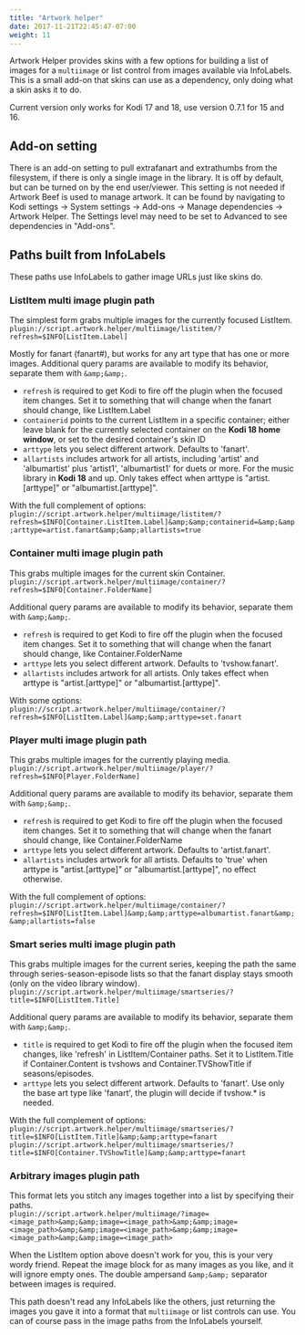 ```yaml
---
title: "Artwork helper"
date: 2017-11-21T22:45:47-07:00
weight: 11
---
```


Artwork Helper provides skins with a few options for building a list of images for a `multiimage`
or list control from images available via InfoLabels.
This is a small add-on that skins can use as a dependency, only doing what a skin asks it to do.

Current version only works for Kodi 17 and 18, use version 0.7.1 for 15 and 16.

## Add-on setting

There is an add-on setting to pull extrafanart and extrathumbs from the filesystem, if there is
only a single image in the library. It is off by default, but can be turned on by the end user/viewer.
This setting is not needed if Artwork Beef is used to manage artwork.
It can be found by navigating to Kodi settings -> System settings -> Add-ons -> Manage dependencies -> Artwork Helper.
The Settings level may need to be set to Advanced to see dependencies in "Add-ons".

## Paths built from InfoLabels

These paths use InfoLabels to gather image URLs just like skins do.

### ListItem multi image plugin path

The simplest form grabs multiple images for the currently focused ListItem.  
`plugin://script.artwork.helper/multiimage/listitem/?refresh=$INFO[ListItem.Label]`

Mostly for fanart (fanart#), but works for any art type that has one or more images.
Additional query params are available to modify its behavior, separate them with `&amp;&amp;`.

- `refresh` is required to get Kodi to fire off the plugin when the focused item changes. Set it
  to something that will change when the fanart should change, like ListItem.Label
- `containerid` points to the current ListItem in a specific container; either leave blank for the currently selected
  container on the **Kodi 18 home window**, or set to the desired container's skin ID
- `arttype` lets you select different artwork. Defaults to 'fanart'.
- `allartists` includes artwork for all artists, including 'artist' and 'albumartist' plus 'artist1',
  'albumartist1' for duets or more. For the music library in **Kodi 18** and up. Only takes effect
  when arttype is "artist.[arttype]" or "albumartist.[arttype]".

With the full complement of options:  
`plugin://script.artwork.helper/multiimage/listitem/?refresh=$INFO[Container.ListItem.Label]&amp;&amp;containerid=&amp;&amp;arttype=artist.fanart&amp;&amp;allartists=true`

### Container multi image plugin path

This grabs multiple images for the current skin Container.  
`plugin://script.artwork.helper/multiimage/container/?refresh=$INFO[Container.FolderName]`

Additional query params are available to modify its behavior, separate them with `&amp;&amp;`.

- `refresh` is required to get Kodi to fire off the plugin when the focused item changes. Set it
  to something that will change when the fanart should change, like Container.FolderName
- `arttype` lets you select different artwork. Defaults to 'tvshow.fanart'.
- `allartists` includes artwork for all artists. Only takes effect
  when arttype is "artist.[arttype]" or "albumartist.[arttype]".

With some options:  
`plugin://script.artwork.helper/multiimage/container/?refresh=$INFO[ListItem.Label]&amp;&amp;arttype=set.fanart`

### Player multi image plugin path

This grabs multiple images for the currently playing media.  
`plugin://script.artwork.helper/multiimage/player/?refresh=$INFO[Player.FolderName]`

Additional query params are available to modify its behavior, separate them with `&amp;&amp;`.

- `refresh` is required to get Kodi to fire off the plugin when the focused item changes. Set it
  to something that will change when the fanart should change, like Container.FolderName
- `arttype` lets you select different artwork. Defaults to 'artist.fanart'.
- `allartists` includes artwork for all artists. Defaults to 'true' when arttype
  is "artist.[arttype]" or "albumartist.[arttype]", no effect otherwise.

With the full complement of options:  
`plugin://script.artwork.helper/multiimage/container/?refresh=$INFO[ListItem.Label]&amp;&amp;arttype=albumartist.fanart&amp;&amp;allartists=false`

### Smart series multi image plugin path

This grabs multiple images for the current series, keeping the path the same through
series-season-episode lists so that the fanart display stays smooth (only on the video library window).
`plugin://script.artwork.helper/multiimage/smartseries/?title=$INFO[ListItem.Title]`

Additional query params are available to modify its behavior, separate them with `&amp;&amp;`.

- `title` is required to get Kodi to fire off the plugin when the focused item changes, like
  'refresh' in ListItem/Container paths. Set it to ListItem.Title if Container.Content is tvshows
  and Container.TVShowTitle if seasons/episodes.
- `arttype` lets you select different artwork. Defaults to 'fanart'. Use only the base
  art type like 'fanart', the plugin will decide if tvshow.* is needed.

With the full complement of options:  
`plugin://script.artwork.helper/multiimage/smartseries/?title=$INFO[ListItem.Title]&amp;&amp;arttype=fanart`  
`plugin://script.artwork.helper/multiimage/smartseries/?title=$INFO[Container.TVShowTitle]&amp;&amp;arttype=fanart`

### Arbitrary images plugin path

This format lets you stitch any images together into a list by specifying their paths.  
`plugin://script.artwork.helper/multiimage/?image=<image_path>&amp;&amp;image=<image_path>&amp;&amp;image=<image_path>&amp;&amp;image=<image_path>&amp;&amp;image=<image_path>&amp;&amp;image=<image_path>`

When the ListItem option above doesn't work for you, this is your very wordy friend. Repeat the
image block for as many images as you like, and it will ignore empty ones. The
double ampersand `&amp;&amp;` separator between images is required.

This path doesn't read any InfoLabels like the others, just returning the images you gave it into a
format that `multiimage` or list controls can use. You can of course pass in the image paths from
the InfoLabels yourself.
